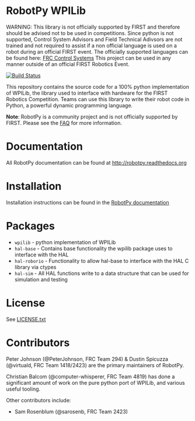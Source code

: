 RobotPy WPILib
==============

WARNING: This library is not officially supported by FIRST and therefore should be advised not to be used in competitions.
Since python is not supported, Control System Advisors and Field Technical Adivsors are not trained and not required to assist
if a non official language is used on a robot during an official FIRST event.
The officially supported languages can be found here: [FRC Control Systems](https://wpilib.screenstepslive.com/s/4485)
This project can be used in any manner outside of an official FIRST Robotics Event.

[![Build Status](https://travis-ci.org/robotpy/robotpy-wpilib.svg)](https://travis-ci.org/robotpy/robotpy-wpilib)

This repository contains the source code for a 100% python implementation of WPILib,
the library used to interface with hardware for the FIRST Robotics Competition.
Teams can use this library to write their robot code in Python, a powerful dynamic
programming language.

**Note**: RobotPy is a community project and is not officially supported by
FIRST. Please see the [FAQ](http://robotpy.github.io/faq/) for more information.

Documentation
=============

All RobotPy documentation can be found at http://robotpy.readthedocs.org

Installation
============

Installation instructions can be found in the [RobotPy documentation](http://robotpy.readthedocs.org/en/latest/getting_started.html)

Packages
========

* `wpilib` - python implementation of WPILib
* `hal-base` - Contains base functionality the wpilib package uses to interface with the HAL
* `hal-roborio` - Functionality to allow hal-base to interface with the HAL C library via ctypes
* `hal-sim` - All HAL functions write to a data structure that can be used for simulation and testing

License
=======

See [LICENSE.txt](wpilib/LICENSE.txt)

Contributors
============

Peter Johnson (@PeterJohnson, FRC Team 294) & Dustin Spicuzza (@virtuald,
FRC Team 1418/2423) are the primary maintainers of RobotPy.

Christian Balcom (@computer-whisperer, FRC Team 4819) has done a significant
amount of work on the pure python port of WPILib, and various useful tooling.

Other contributors include:

* Sam Rosenblum (@sarosenb, FRC Team 2423)

